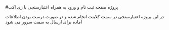#پروژه صفحه ثبت نام و ورود به همراه اعتبارسنجی با ری اکت

در این پروژه اعتبارسنجی در سمت کلاینت انجام شده و در صورت درست بودن اطلاعات آماده برای ارسال به سمت سرور می شود
